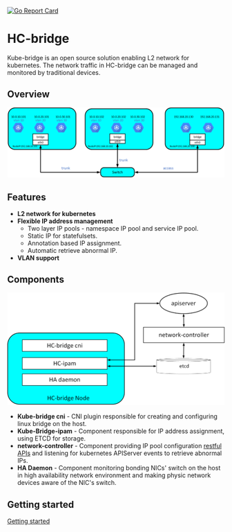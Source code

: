 [![Go Report Card](https://goreportcard.com/badge/github.com/harmonycloud/hcbridge)](https://goreportcard.com/report/github.com/harmonycloud/hcbridge)
# **HC-bridge**

Kube-bridge is an open source solution enabling L2 network for kubernetes. The network traffic in HC-bridge can be managed and monitored by traditional devices.

## **Overview**
![alt text](docs/network-topology.png "network-topology")

## **Features**

- **L2 network for kubernetes**
- **Flexible IP address management** 
  - Two layer IP pools - namespace IP pool and service IP pool.
  - Static IP for statefulsets.
  - Annotation based IP assignment.
  - Automatic retrieve abnormal IP.
- **VLAN support**

## **Components**
![alt text](docs/componetns.png "Kube-bridge components")

- **Kube-bridge cni** - CNI plugin responsible for creating and configuring linux bridge on the host.
- **Kube-Bridge-ipam** - Component responsible for IP address assignment, using ETCD for storage. 
- **network-controller** - Component providing IP pool configuration [restful APIs](docs/APIOverview.md) and listening for kubernetes APIServer events to retrieve abnormal IPs.
- **HA Daemon** - Component  monitoring bonding NICs' switch on the host in high availability network environment and making physic network devices aware of the NIC's switch. 

## **Getting started** 

 [Getting started](docs/GettingStarted.md)
